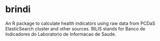 # brindi

An R package to calculate health indicators using raw data from PCDaS ElasticSearch cluster and other sources. BILIS stands for Banco de Indicadores do Laboratorio de Informacao de Saude.
